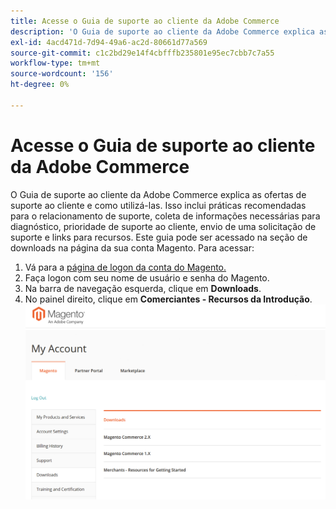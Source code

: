 ```yaml
---
title: Acesse o Guia de suporte ao cliente da Adobe Commerce
description: 'O Guia de suporte ao cliente da Adobe Commerce explica as ofertas de suporte ao cliente e como utilizá-las. Isso inclui práticas recomendadas para o relacionamento de suporte, coleta de informações necessárias para diagnóstico, prioridade de suporte ao cliente, envio de uma solicitação de suporte e links para recursos. Este guia pode ser acessado na seção de downloads na página da sua conta Magento. Para acessar:'
exl-id: 4acd471d-7d94-49a6-ac2d-80661d77a569
source-git-commit: c1c2bd29e14f4cbfffb235801e95ec7cbb7c7a55
workflow-type: tm+mt
source-wordcount: '156'
ht-degree: 0%

---
```


# Acesse o Guia de suporte ao cliente da Adobe Commerce

O Guia de suporte ao cliente da Adobe Commerce explica as ofertas de suporte ao cliente e como utilizá-las. Isso inclui práticas recomendadas para o relacionamento de suporte, coleta de informações necessárias para diagnóstico, prioridade de suporte ao cliente, envio de uma solicitação de suporte e links para recursos. Este guia pode ser acessado na seção de downloads na página da sua conta Magento. Para acessar:

1. Vá para a [página de logon da conta do Magento.](https://account.magento.com/customer/account/login)
1. Faça logon com seu nome de usuário e senha do Magento.
1. Na barra de navegação esquerda, clique em **Downloads**.
1. No painel direito, clique em **Comerciantes - Recursos da Introdução**.  ![access_magento_commerce_customer_support_guide.png](assets/access_magento_commerce_customer_support_guide.png)
